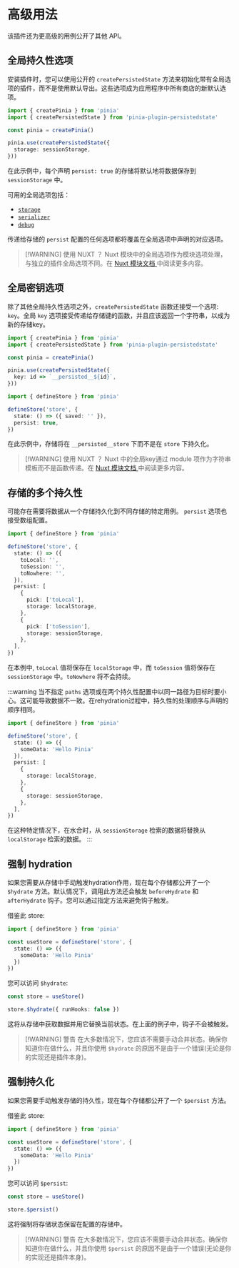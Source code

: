 # 高级用法

该插件还为更高级的用例公开了其他 API。

## 全局持久性选项

安装插件时，您可以使用公开的 `createPersistedState` 方法来初始化带有全局选项的插件，而不是使用默认导出。这些选项成为应用程序中所有商店的新默认选项。

```ts twoslash
import { createPinia } from 'pinia'
import { createPersistedState } from 'pinia-plugin-persistedstate'

const pinia = createPinia()

pinia.use(createPersistedState({
  storage: sessionStorage,
}))
```

在此示例中，每个声明 `persist: true` 的存储将默认地将数据保存到 `sessionStorage` 中。

可用的全局选项包括：

- [`storage`](/guide/config#storage)
- [`serializer`](/guide/config#serializer)
- [`debug`](/guide/config#debug)

传递给存储的 `persist` 配置的任何选项都将覆盖在全局选项中声明的对应选项。

> [!WARNING] 使用 NUXT ？
> Nuxt 模块中的全局选项作为模块选项处理，与独立的插件全局选项不同。在 [Nuxt 模块文档 ](/frameworks/nuxt)中阅读更多内容。

## 全局密钥选项

除了其他全局持久性选项之外，`createPersistedState` 函数还接受一个选项: `key`。全局 `key` 选项接受传递给存储键的函数，并且应该返回一个字符串，以成为新的存储key。

```ts twoslash
import { createPinia } from 'pinia'
import { createPersistedState } from 'pinia-plugin-persistedstate'

const pinia = createPinia()

pinia.use(createPersistedState({
  key: id => `__persisted__${id}`,
}))
```

```ts twoslash
import { defineStore } from 'pinia'

defineStore('store', {
  state: () => ({ saved: '' }),
  persist: true,
})
```

在此示例中，存储将在 `__persisted__store` 下而不是在 `store` 下持久化。

> [!WARNING] 使用 NUXT ？
> Nuxt 中的全局key通过 module 项作为字符串模板而不是函数传递。在 [Nuxt 模块文档 ](/frameworks/nuxt)中阅读更多内容。

## 存储的多个持久性

可能存在需要将数据从一个存储持久化到不同存储的特定用例。 `persist` 选项也接受数组配置。

```ts twoslash
import { defineStore } from 'pinia'

defineStore('store', {
  state: () => ({
    toLocal: '',
    toSession: '',
    toNowhere: '',
  }),
  persist: [
    {
      pick: ['toLocal'],
      storage: localStorage,
    },
    {
      pick: ['toSession'],
      storage: sessionStorage,
    },
  ],
})
```

在本例中, `toLocal` 值将保存在 `localStorage` 中，而 `toSession` 值将保存在 `sessionStorage` 中。`toNowhere` 将不会持续。

:::warning
当不指定 `paths` 选项或在两个持久性配置中以同一路径为目标时要小心。这可能导致数据不一致。在rehydration过程中，持久性的处理顺序与声明的顺序相同。

```ts twoslash
import { defineStore } from 'pinia'

defineStore('store', {
  state: () => ({
    someData: 'Hello Pinia'
  }),
  persist: [
    {
      storage: localStorage,
    },
    {
      storage: sessionStorage,
    },
  ],
})
```

在这种特定情况下，在水合时，从 `sessionStorage` 检索的数据将替换从 `localStorage` 检索的数据。
:::

## 强制 hydration

如果您需要从存储中手动触发hydration作用，现在每个存储都公开了一个 `$hydrate` 方法。默认情况下，调用此方法还会触发 `beforeHydrate` 和 `afterHydrate` 钩子。您可以通过指定方法来避免钩子触发。

借鉴此 store:

```ts twoslash
import { defineStore } from 'pinia'

const useStore = defineStore('store', {
  state: () => ({
    someData: 'Hello Pinia'
  })
})
```

您可以访问 `$hydrate`:

```ts
const store = useStore()

store.$hydrate({ runHooks: false })
```

这将从存储中获取数据并用它替换当前状态。在上面的例子中，钩子不会被触发。

> [!WARNING] 警告
> 在大多数情况下，您应该不需要手动合并状态。确保你知道你在做什么，并且你使用 `$hydrate` 的原因不是由于一个错误(无论是你的实现还是插件本身)。

## 强制持久化

如果您需要手动触发存储的持久性，现在每个存储都公开了一个 `$persist` 方法。

借鉴此 store:

```ts twoslash
import { defineStore } from 'pinia'

const useStore = defineStore('store', {
  state: () => ({
    someData: 'Hello Pinia'
  })
})
```

您可以访问 `$persist`:

```ts
const store = useStore()

store.$persist()
```

这将强制将存储状态保留在配置的存储中。

> [!WARNING] 警告
> 在大多数情况下，您应该不需要手动合并状态。确保你知道你在做什么，并且你使用 `$persist` 的原因不是由于一个错误(无论是你的实现还是插件本身)。
